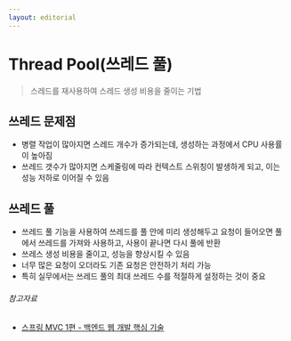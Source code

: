```yaml
---
layout: editorial
---
```


# Thread Pool(쓰레드 풀)

> 스레드를 재사용하여 스레드 생성 비용을 줄이는 기법

## 쓰레드 문제점

- 병렬 작업이 많아지면 스레드 개수가 증가되는데, 생성하는 과정에서 CPU 사용률이 높아짐
- 쓰레드 갯수가 많아지면 스케줄링에 따라 컨텍스트 스위칭이 발생하게 되고, 이는 성능 저하로 이어질 수 있음

## 쓰레드 풀

- 쓰레드 풀 기능을 사용하여 쓰레드를 풀 안에 미리 생성해두고 요청이 들어오면 풀에서 쓰레드를 가져와 사용하고, 사용이 끝나면 다시 풀에 반환
- 쓰레스 생성 비용을 줄이고, 성능을 향상시킬 수 있음
- 너무 많은 요청이 오더라도 기존 요청은 안전하기 처리 가능
- 특히 실무에서는 쓰레드 풀의 최대 쓰레드 수를 적절하게 설정하는 것이 중요

###### 참고자료

- [스프링 MVC 1편 - 백엔드 웹 개발 핵심 기술](https://www.inflearn.com/course/스프링-mvc-1)